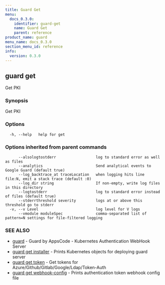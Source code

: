 ```yaml
---
title: Guard Get
menu:
  docs_0.3.0:
    identifier: guard-get
    name: Guard Get
    parent: reference
product_name: guard
menu_name: docs_0.3.0
section_menu_id: reference
info:
  version: 0.3.0
---
```


## guard get

Get PKI

### Synopsis

Get PKI

### Options

```
  -h, --help   help for get
```

### Options inherited from parent commands

```
      --alsologtostderr                  log to standard error as well as files
      --analytics                        Send analytical events to Google Guard (default true)
      --log_backtrace_at traceLocation   when logging hits line file:N, emit a stack trace (default :0)
      --log_dir string                   If non-empty, write log files in this directory
      --logtostderr                      log to standard error instead of files (default true)
      --stderrthreshold severity         logs at or above this threshold go to stderr
  -v, --v Level                          log level for V logs
      --vmodule moduleSpec               comma-separated list of pattern=N settings for file-filtered logging
```

### SEE ALSO

* [guard](/docs/0.3.0/reference/guard)	 - Guard by AppsCode - Kubernetes Authentication WebHook Server
* [guard get installer](/docs/0.3.0/reference/guard_get_installer)	 - Prints Kubernetes objects for deploying guard server
* [guard get token](/docs/0.3.0/reference/guard_get_token)	 - Get tokens for Azure/Github/Gitlab/Google/Ldap/Token-Auth
* [guard get webhook-config](/docs/0.3.0/reference/guard_get_webhook-config)	 - Prints authentication token webhook config file

